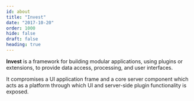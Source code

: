 ```yaml
---
id: about
title: "Invest"
date: "2017-10-20"
order: 1000
hide: false
draft: false
heading: true
---
```


**Invest** is a framework for building modular applications, using plugins or extensions, to provide data access, processing, and user interfaces. 

It compromises a UI application frame and a core server component which acts as a platform through which UI and server-side plugin functionality is exposed.


